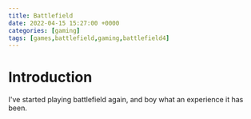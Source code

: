 ```yaml
---
title: Battlefield
date: 2022-04-15 15:27:00 +0000
categories: [gaming]
tags: [games,battlefield,gaming,battlefield4]
---
```


# Introduction

I've started playing battlefield again, and boy what an experience it has been.
